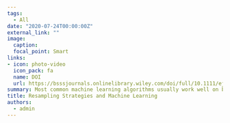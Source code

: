 ```yaml
---
tags:
  - All
date: "2020-07-24T00:00:00Z"
external_link: ""
image:
  caption: 
  focal_point: Smart
links:
- icon: photo-video
  icon_pack: fa
  name: DOI
  url: https://bsssjournals.onlinelibrary.wiley.com/doi/full/10.1111/ejss.12893
summary: Most common machine learning algorithms usually work well on balanced training sets, that is, datasets in which all classes are approximately represented equally. Otherwise, the accuracy estimates may be unreliable and classes with only a few values are often misclassified or neglected. This is known as a class imbalance problem in machine learning and datasets that do not meet this criterion are referred to as imbalanced data. 
title: Resampling Strategies and Machine Learning
authors: 
  - admin
---
```

